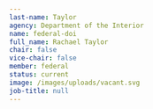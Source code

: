 ```yaml
---
last-name: Taylor
agency: Department of the Interior
name: federal-doi
full_name: Rachael Taylor
chair: false
vice-chair: false
member: federal
status: current
image: /images/uploads/vacant.svg
job-title: null
---
```

